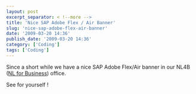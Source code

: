 ```yaml
---
layout: post
excerpt_separator: < !--more -->
title: 'Nice SAP Adobe Flex / Air Banner'
slug: 'nice-sap-adobe-flex-air-banner'
date: '2009-03-20 14:36'
publish_date: '2009-03-20 14:36'
category: ['Coding']
tags: ['Coding']
---
```

Since a short while we have a nice SAP Adobe Flex/Air banner in our NL4B ([NL
for Business](http://www.nl4b.com/ "NL4B")) office.  
  
See for yourself !

